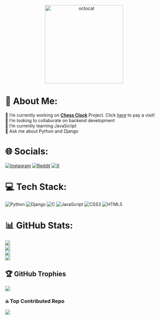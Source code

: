 <p align="center"><img src='octocat.png' alt='octocat' width="250"></p>

# 💫 About Me:

🔭 I’m currently working on [**Chess Clock**](https://github.com/HimangshuDe/Chess-Clock) Project. Click [here](https://himangshude.github.io/Chess-Clock) to pay a visit!<br>👯 I’m looking to collaborate on backend development<br>🌱 I’m currently learning JavaScript<br>💬 Ask me about Python and Django

# 🌐 Socials:

[![Instagram](https://img.shields.io/badge/Instagram-%23E4405F.svg?logo=Instagram&logoColor=white)](https://instagram.com/iamhimangshude) [![Reddit](https://img.shields.io/badge/Reddit-%23FF4500.svg?logo=Reddit&logoColor=white)](https://reddit.com/user/himangshu_de_03) [![X](https://img.shields.io/badge/X-black.svg?logo=X&logoColor=white)](https://x.com/iamhimangshude)

# 💻 Tech Stack:

![Python](https://img.shields.io/badge/python-3670A0?style=for-the-badge&logo=python&logoColor=ffdd54) ![Django](https://img.shields.io/badge/django-%23092E20.svg?style=for-the-badge&logo=django&logoColor=white) ![C](https://img.shields.io/badge/c-%2300599C.svg?style=for-the-badge&logo=c&logoColor=white) ![JavaScript](https://img.shields.io/badge/javascript-%23323330.svg?style=for-the-badge&logo=javascript&logoColor=%23F7DF1E) ![CSS3](https://img.shields.io/badge/css3-%231572B6.svg?style=for-the-badge&logo=css3&logoColor=white) ![HTML5](https://img.shields.io/badge/html5-%23E34F26.svg?style=for-the-badge&logo=html5&logoColor=white)

# 📊 GitHub Stats:

[![](https://visitcount.itsvg.in/api?id=HimangshuDe&icon=0&color=11)](https://visitcount.itsvg.in)<br/>
![](https://github-readme-stats.vercel.app/api?username=HimangshuDe&theme=dark&hide_border=false&include_all_commits=false&count_private=true)<br/>
![](https://github-readme-streak-stats.herokuapp.com/?user=HimangshuDe&theme=dark&hide_border=false)<br/>
![](https://github-readme-stats.vercel.app/api/top-langs/?username=HimangshuDe&theme=dark&hide_border=false&include_all_commits=true&count_private=true&layout=compact)

## 🏆 GitHub Trophies

![](https://github-profile-trophy.vercel.app/?username=HimangshuDe&theme=radical&no-frame=false&no-bg=true&margin-w=4)

### 🔝 Top Contributed Repo

![](https://github-contributor-stats.vercel.app/api?username=HimangshuDe&limit=5&theme=dark&combine_all_yearly_contributions=true)
